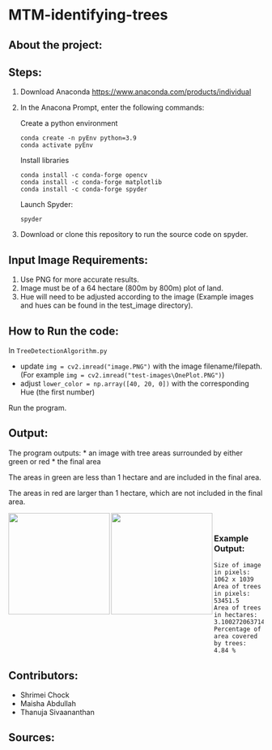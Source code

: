 # MTM-identifying-trees

## About the project:

## Steps:

1. Download Anaconda https://www.anaconda.com/products/individual
2. In the Anacona Prompt, enter the following commands:

    Create a python environment
    ```
    conda create -n pyEnv python=3.9
    conda activate pyEnv
    ```
    
    Install libraries
    ```
    conda install -c conda-forge opencv
    conda install -c conda-forge matplotlib
    conda install -c conda-forge spyder
    ```
    
    Launch Spyder:
    ```
    spyder
    ```
3. Download or clone this repository to run the source code on spyder.

## Input Image Requirements:

1. Use PNG for more accurate results.
2. Image must be of a 64 hectare (800m by 800m) plot of land.
3. Hue will need to be adjusted according to the image (Example images and hues can be found in the test_image directory).

## How to Run the code:

In  `TreeDetectionAlgorithm.py`
* update `img = cv2.imread("image.PNG")` with the image filename/filepath. (For example `img = cv2.imread("test-images\OnePlot.PNG")`)
* adjust `lower_color = np.array([40, 20, 0])` with the corresponding Hue (the first number)

Run the program.

## Output:
<p>
The program outputs:
* an image with tree areas surrounded by either green or red
* the final area

The areas in green are less than 1 hectare and are included in the final area.

The areas in red are larger than 1 hectare, which are not included in the final area.
</p>
<p>
<img src="https://github.com/thanujasiva/MTM-identifying-trees/blob/main/test-images/IsolatedHouse.png" align="left" height="200" width="200">
<img src="https://github.com/thanujasiva/MTM-identifying-trees/blob/main/test-images/IsolatedHouse_Output.png" align="left" height="200" width="200">
</p>
<br/>


### Example Output:
```
Size of image in pixels: 1062 x 1039
Area of trees in pixels: 53451.5
Area of trees in hectares: 3.100272063714748
Percentage of area covered by trees: 4.84 %
```

## Contributors:

* Shrimei Chock
* Maisha Abdullah
* Thanuja Sivaananthan

## Sources:
